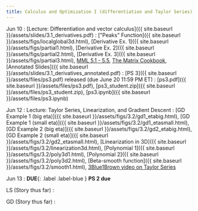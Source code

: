 ```yaml
---
title: Calculus and Optimization I (differentiation and Taylor Series)
---
```

Jun 10
: [Lecture: Differentiation and vector calculus]({{ site.baseurl
}}/assets/slides/3.1_derivatives.pdf)
    : ["Peaks" Function]({{ site.baseurl }}/assets/figs/localglobal3d.html), [Derivative Ex. 1]({{ site.baseurl }}/assets/figs/partial1.html),
    [Derivative Ex. 2]({{ site.baseurl }}/assets/figs/partial2.html), [Derivative Ex. 3]({{ site.baseurl }}/assets/figs/partial3.html), [MML 5.1 - 5.5](https://mml-book.github.io/book/mml-book.pdf), [The Matrix Cookbook](https://www.math.uwaterloo.ca/~hwolkowi/matrixcookbook.pdf), [Annotated Slides]({{ site.baseurl  }}/assets/slides/3.1_derivatives_annotated.pdf)
: [PS 3]({{ site.baseurl }}/assets/files/ps3.pdf) released (due June 20 11:59 PM ET)
  : [ps3.pdf]({{ site.baseurl }}/assets/files/ps3.pdf), [ps3_student.zip]({{ site.baseurl }}/assets/files/ps3_student.zip), [ps3.ipynb]({{ site.baseurl }}/assets/files/ps3.ipynb)

Jun 12
: Lecture: Taylor Series, Linearization, and Gradient Descent
    : [GD Example 1 (big eta)]({{ site.baseurl }}/assets/figs/3.2/gd1_etabig.html), [GD Example 1 (small eta)]({{ site.baseurl }}/assets/figs/3.2/gd1_etasmall.html), [GD Example 2 (big eta)]({{ site.baseurl }}/assets/figs/3.2/gd2_etabig.html), [GD Example 2 (small eta)]({{ site.baseurl }}/assets/figs/3.2/gd2_etasmall.html), [Linearization in 3D]({{ site.baseurl }}/assets/figs/3.2/linearization3d.html), [Polynomial 1]({{ site.baseurl }}/assets/figs/3.2/poly3d1.html), [Polynomial 2]({{ site.baseurl }}/assets/figs/3.2/poly3d2.html), [Beta-smooth function]({{ site.baseurl }}/assets/figs/3.2/smooth1.html), [3Blue1Brown video on Taylor Series](https://www.youtube.com/watch?v=3d6DsjIBzJ4&t=223s)

Jun 13
: **DUE**{: .label .label-blue } **PS 2 due**

LS (Story thus far)
:

GD (Story thus far)
:
